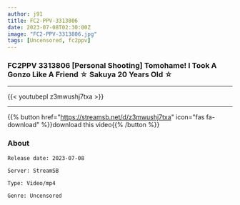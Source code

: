 ```yaml
---
author: j91
title: FC2-PPV-3313806
date: 2023-07-08T02:30:00Z
image: "FC2-PPV-3313806.jpg"
tags: [Uncensored, fc2ppv]
---
```


### FC2PPV 3313806 [Personal Shooting] Tomohame! I Took A Gonzo Like A Friend ☆ Sakuya 20 Years Old ☆
___

{{< youtubepl z3mwushj7txa >}}
___

{{% button href="https://streamsb.net/d/z3mwushj7txa" icon="fas fa-download" %}}download this video{{% /button %}}
### About

`Release date: 2023-07-08`

`Server: StreamSB`

`Type: Video/mp4`

`Genre:	Uncensored`